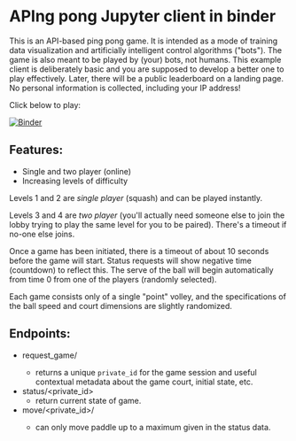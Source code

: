 # APIng pong Jupyter client in binder

This is an API-based ping pong game. It is intended as a mode of training data visualization and artificially intelligent control algorithms ("bots"). The game is also meant to be played by (your) bots, not humans. This example client is deliberately basic and you are supposed to develop a better one to play effectively. Later, there will be a public leaderboard on a landing page. No personal information is collected, including your IP address!

Click below to play:

[![Binder](https://mybinder.org/badge_logo.svg)](https://mybinder.org/v2/gh/robclewley/aping-pong-jupclient/master?filepath=play.ipynb)

## Features:
 * Single and two player (online)
 * Increasing levels of difficulty

Levels 1 and 2 are *single player* (squash) and can be played instantly.

Levels 3 and 4 are *two player* (you'll actually need someone else to join the lobby trying to play the same level for you to be paired). There's a timeout if no-one else joins.

Once a game has been initiated, there is a timeout of about 10 seconds before the game will start. Status requests will show negative time (countdown) to reflect this. The serve of the ball will begin automatically from time 0 from one of the players (randomly selected).

Each game consists only of a single "point" volley, and the specifications of the ball speed and court dimensions are slightly randomized.

## Endpoints:
 * request_game/<level>
   - returns a unique `private_id` for the game session and useful contextual metadata about the game court, initial state, etc.
 * status/<private_id>
   - return current state of game.
 * move/<private_id>/<dx>
   - can only move paddle up to a maximum given in the status data.
